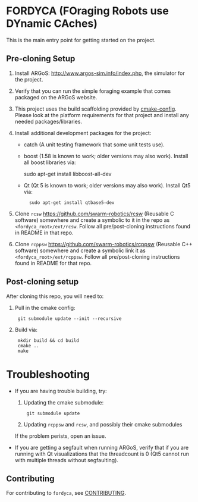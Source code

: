 # FORDYCA (FOraging Robots use DYnamic CAches)

This is the main entry point for getting started on the project.

## Pre-cloning Setup

1. Install ARGoS: http://www.argos-sim.info/index.php, the simulator
   for the project.

2. Verify that you can run the simple foraging example that comes
   packaged on the ARGoS website.

3. This project uses the build scaffolding provided by
   [cmake-config](https://github.com/jharwell/cmake-config). Please
   look at the platform requirements for that project and install any
   needed packages/libraries.

4. Install additional development packages for the project:

   - catch (A unit testing framework that some unit tests use).
   - boost (1.58 is known to work; older versions may also work). Install all
     boost libraries via:

        sudo  apt-get install libboost-all-dev

    - Qt (Qt 5 is known to work; older versions may also work). Install Qt5 via:

            sudo apt-get install qtbase5-dev

5. Clone `rcsw` https://github.com/swarm-robotics/rcsw (Reusable C software)
   somewhere and create a symbolic to it in the repo as
   `<fordyca_root>/ext/rcsw`. Follow all pre/post-cloning instructions found in
   README in that repo.

6. Clone `rcppsw` https://github.com/swarm-robotics/rcppsw (Reusable C++ software)
   somewhere and create a symbolic link it as
   `<fordyca_root>/ext/rcppsw`. Follow all pre/post-cloning instructions found in
   README for that repo.

## Post-cloning setup

After cloning this repo, you will need to:

1. Pull in the cmake config:

        git submodule update --init --recursive

2. Build via:

        mkdir build && cd build
        cmake ..
        make

# Troubleshooting

- If you are having trouble building, try:

  1. Updating the cmake submodule:

          git submodule update

  2. Updating `rcppsw` and `rcsw`, and possibly their cmake submodules

  If the problem perists, open an issue.

- If you are getting a segfault when running ARGoS, verify that if you are
  running with Qt visualizations that the threadcount is 0 (Qt5 cannot run with
  multiple threads without segfaulting).

## Contributing

For contributing to `fordyca`, see
[CONTRIBUTING](https://github.com/swarm-robotics/rcppsw/blob/master/docs/CONTRIBUTING.md).
